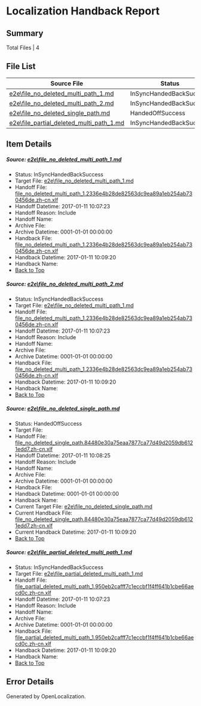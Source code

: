 # <a name='report-top'></a> Localization Handback Report

## Summary
 Total Files | 4

## File List
 Source File | Status | Details 
 ----------- | ------ | ------- 
 [e2e\file_no_deleted_multi_path_1.md](https://github.com/OpenLocalizationTestOrg/ol-test0/blob/0361b1ed1e44cc9d430686f5d662bf284df0a7c7/e2e/file_no_deleted_multi_path_1.md) | InSyncHandedBackSuccess | [Details](#1ae88725b970fffc58767dbd05e52a434004ac4d1)
 [e2e\file_no_deleted_multi_path_2.md](https://github.com/OpenLocalizationTestOrg/ol-test0/blob/219f0e96f6bfb3a662a946eda1df9a5c5e561f81/e2e/file_no_deleted_multi_path_2.md) | InSyncHandedBackSuccess | [Details](#1ae88725b970fffc58767dbd05e52a434004ac4d2)
 [e2e\file_no_deleted_single_path.md](https://github.com/OpenLocalizationTestOrg/ol-test0/blob/219f0e96f6bfb3a662a946eda1df9a5c5e561f81/e2e/file_no_deleted_single_path.md) | HandedOffSuccess | [Details](#d90e6163c6026496634c42d1e88d2645b252de9a3)
 [e2e\file_partial_deleted_multi_path_1.md](https://github.com/OpenLocalizationTestOrg/ol-test0/blob/0361b1ed1e44cc9d430686f5d662bf284df0a7c7/e2e/file_partial_deleted_multi_path_1.md) | InSyncHandedBackSuccess | [Details](#f73807c1cef84cfabba418c69fcfa56e74293fb14)

## Item Details
##### <a name='1ae88725b970fffc58767dbd05e52a434004ac4d1'></a> Source: [e2e\file_no_deleted_multi_path_1.md](https://github.com/OpenLocalizationTestOrg/ol-test0/blob/0361b1ed1e44cc9d430686f5d662bf284df0a7c7/e2e/file_no_deleted_multi_path_1.md)
* Status: InSyncHandedBackSuccess
* Target File: [e2e\file_no_deleted_multi_path_1.md](https://github.com/OpenLocalizationTestOrg/ol-test0-zhcn/blob/5a7a1271545fc0d5cdf63dbe4f005f1dd216a1c5/e2e/file_no_deleted_multi_path_1.md)
* Handoff File: [file_no_deleted_multi_path_1.2336e4b28de82563dc9ea89a1eb254ab730456de.zh-cn.xlf](https://github.com/OpenLocalizationTestOrg/ol-test0-handoff/blob/c8ea451fe3c9679c05bc36e634be9460b3a8ef0d/ol-handoff/OpenLocalizationTestOrg/ol-test0-zhcn/shujia/mt/file_no_deleted_multi_path_1.2336e4b28de82563dc9ea89a1eb254ab730456de.zh-cn.xlf)
* Handoff Datetime: 2017-01-11 10:07:23
* Handoff Reason: Include
* Handoff Name: 
* Archive File: 
* Archive Datetime: 0001-01-01 00:00:00
* Handback File: [file_no_deleted_multi_path_1.2336e4b28de82563dc9ea89a1eb254ab730456de.zh-cn.xlf](https://github.com/OpenLocalizationTestOrg/ol-test0-handback/blob/e3b65e0f7dec71f6ab5089bfd58f01b0bc1d769e/ol-handback/OpenLocalizationTestOrg/ol-test0-zhcn/shujia/mt/file_no_deleted_multi_path_1.2336e4b28de82563dc9ea89a1eb254ab730456de.zh-cn.xlf)
* Handback Datetime: 2017-01-11 10:09:20
* Handback Name: 
* [Back to Top](#report-top)

##### <a name='1ae88725b970fffc58767dbd05e52a434004ac4d2'></a> Source: [e2e\file_no_deleted_multi_path_2.md](https://github.com/OpenLocalizationTestOrg/ol-test0/blob/219f0e96f6bfb3a662a946eda1df9a5c5e561f81/e2e/file_no_deleted_multi_path_2.md)
* Status: InSyncHandedBackSuccess
* Target File: [e2e\file_no_deleted_multi_path_1.md](https://github.com/OpenLocalizationTestOrg/ol-test0-zhcn/blob/5a7a1271545fc0d5cdf63dbe4f005f1dd216a1c5/e2e/file_no_deleted_multi_path_1.md)
* Handoff File: [file_no_deleted_multi_path_1.2336e4b28de82563dc9ea89a1eb254ab730456de.zh-cn.xlf](https://github.com/OpenLocalizationTestOrg/ol-test0-handoff/blob/c8ea451fe3c9679c05bc36e634be9460b3a8ef0d/ol-handoff/OpenLocalizationTestOrg/ol-test0-zhcn/shujia/mt/file_no_deleted_multi_path_1.2336e4b28de82563dc9ea89a1eb254ab730456de.zh-cn.xlf)
* Handoff Datetime: 2017-01-11 10:07:23
* Handoff Reason: Include
* Handoff Name: 
* Archive File: 
* Archive Datetime: 0001-01-01 00:00:00
* Handback File: [file_no_deleted_multi_path_1.2336e4b28de82563dc9ea89a1eb254ab730456de.zh-cn.xlf](https://github.com/OpenLocalizationTestOrg/ol-test0-handback/blob/e3b65e0f7dec71f6ab5089bfd58f01b0bc1d769e/ol-handback/OpenLocalizationTestOrg/ol-test0-zhcn/shujia/mt/file_no_deleted_multi_path_1.2336e4b28de82563dc9ea89a1eb254ab730456de.zh-cn.xlf)
* Handback Datetime: 2017-01-11 10:09:20
* Handback Name: 
* [Back to Top](#report-top)

##### <a name='d90e6163c6026496634c42d1e88d2645b252de9a3'></a> Source: [e2e\file_no_deleted_single_path.md](https://github.com/OpenLocalizationTestOrg/ol-test0/blob/219f0e96f6bfb3a662a946eda1df9a5c5e561f81/e2e/file_no_deleted_single_path.md)
* Status: HandedOffSuccess
* Target File: 
* Handoff File: [file_no_deleted_single_path.84480e30a75eaa7877ca77d49d2059db6121edd7.zh-cn.xlf](https://github.com/OpenLocalizationTestOrg/ol-test0-handoff/blob/48528821827befcffd931a64c6731d401c5b1aca/ol-handoff/OpenLocalizationTestOrg/ol-test0-zhcn/shujia/mt/file_no_deleted_single_path.84480e30a75eaa7877ca77d49d2059db6121edd7.zh-cn.xlf)
* Handoff Datetime: 2017-01-11 10:08:25
* Handoff Reason: Include
* Handoff Name: 
* Archive File: 
* Archive Datetime: 0001-01-01 00:00:00
* Handback File: 
* Handback Datetime: 0001-01-01 00:00:00
* Handback Name: 
* Current Target File: [e2e\file_no_deleted_single_path.md](https://github.com/OpenLocalizationTestOrg/ol-test0-zhcn/blob/5a7a1271545fc0d5cdf63dbe4f005f1dd216a1c5/e2e/file_no_deleted_single_path.md)
* Current Handback File: [file_no_deleted_single_path.84480e30a75eaa7877ca77d49d2059db6121edd7.zh-cn.xlf](https://github.com/OpenLocalizationTestOrg/ol-test0-handback/blob/e3b65e0f7dec71f6ab5089bfd58f01b0bc1d769e/ol-handback/OpenLocalizationTestOrg/ol-test0-zhcn/shujia/mt/file_no_deleted_single_path.84480e30a75eaa7877ca77d49d2059db6121edd7.zh-cn.xlf)
* Current Handback Datetime: 2017-01-11 10:09:20
* [Back to Top](#report-top)

##### <a name='f73807c1cef84cfabba418c69fcfa56e74293fb14'></a> Source: [e2e\file_partial_deleted_multi_path_1.md](https://github.com/OpenLocalizationTestOrg/ol-test0/blob/0361b1ed1e44cc9d430686f5d662bf284df0a7c7/e2e/file_partial_deleted_multi_path_1.md)
* Status: InSyncHandedBackSuccess
* Target File: [e2e\file_partial_deleted_multi_path_1.md](https://github.com/OpenLocalizationTestOrg/ol-test0-zhcn/blob/5a7a1271545fc0d5cdf63dbe4f005f1dd216a1c5/e2e/file_partial_deleted_multi_path_1.md)
* Handoff File: [file_partial_deleted_multi_path_1.950eb2cafff7c1eccbf1f4ff641b1cbe66aecd0c.zh-cn.xlf](https://github.com/OpenLocalizationTestOrg/ol-test0-handoff/blob/c8ea451fe3c9679c05bc36e634be9460b3a8ef0d/ol-handoff/OpenLocalizationTestOrg/ol-test0-zhcn/shujia/mt/file_partial_deleted_multi_path_1.950eb2cafff7c1eccbf1f4ff641b1cbe66aecd0c.zh-cn.xlf)
* Handoff Datetime: 2017-01-11 10:07:23
* Handoff Reason: Include
* Handoff Name: 
* Archive File: 
* Archive Datetime: 0001-01-01 00:00:00
* Handback File: [file_partial_deleted_multi_path_1.950eb2cafff7c1eccbf1f4ff641b1cbe66aecd0c.zh-cn.xlf](https://github.com/OpenLocalizationTestOrg/ol-test0-handback/blob/e3b65e0f7dec71f6ab5089bfd58f01b0bc1d769e/ol-handback/OpenLocalizationTestOrg/ol-test0-zhcn/shujia/mt/file_partial_deleted_multi_path_1.950eb2cafff7c1eccbf1f4ff641b1cbe66aecd0c.zh-cn.xlf)
* Handback Datetime: 2017-01-11 10:09:20
* Handback Name: 
* [Back to Top](#report-top)


## Error Details

Generated by OpenLocalization.
